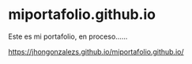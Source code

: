 # miportafolio.github.io
Este es mi portafolio, en proceso......

https://jhongonzalezs.github.io/miportafolio.github.io/ 
